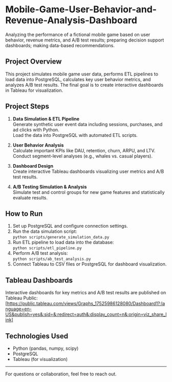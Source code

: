 # Mobile-Game-User-Behavior-and-Revenue-Analysis-Dashboard
Analyzing the performance of a fictional mobile game based on user behavior, revenue metrics, and A/B test results; preparing decision support dashboards; making data-based recommendations.


## Project Overview

This project simulates mobile game user data, performs ETL pipelines to load data into PostgreSQL, calculates key user behavior metrics, and analyzes A/B test results. The final goal is to create interactive dashboards in Tableau for visualization.

## Project Steps

1. **Data Simulation & ETL Pipeline**  
   Generate synthetic user event data including sessions, purchases, and ad clicks with Python.  
   Load the data into PostgreSQL with automated ETL scripts.

2. **User Behavior Analysis**  
   Calculate important KPIs like DAU, retention, churn, ARPU, and LTV.  
   Conduct segment-level analyses (e.g., whales vs. casual players).

3. **Dashboard Design**  
   Create interactive Tableau dashboards visualizing user metrics and A/B test results.

4. **A/B Testing Simulation & Analysis**  
   Simulate test and control groups for new game features and statistically evaluate results.



## How to Run

1. Set up PostgreSQL and configure connection settings.  
2. Run the data simulation script:  
   `python scripts/generate_simulation_data.py`  
3. Run ETL pipeline to load data into the database:  
   `python scripts/etl_pipeline.py`  
4. Perform A/B test analysis:  
   `python scripts/ab_test_analysis.py`  
5. Connect Tableau to CSV files or PostgreSQL for dashboard visualization.

## Tableau Dashboards

Interactive dashboards for key metrics and A/B test results are published on Tableau Public:  
[https://public.tableau.com/views/Graphs_17525986128080/Dashboard1?:language=en-US&publish=yes&:sid=&:redirect=auth&:display_count=n&:origin=viz_share_link]

## Technologies Used

- Python (pandas, numpy, scipy)  
- PostgreSQL  
- Tableau (for visualization)

---

For questions or collaboration, feel free to reach out.



